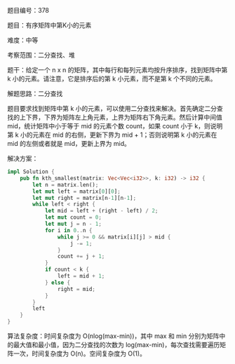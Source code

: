 题目编号：378

题目：有序矩阵中第K小的元素

难度：中等

考察范围：二分查找、堆

题干：给定一个 n x n 的矩阵，其中每行和每列元素均按升序排序，找到矩阵中第 k 小的元素。请注意，它是排序后的第 k 小元素，而不是第 k 个不同的元素。

解题思路：二分查找

题目要求找到矩阵中第 k 小的元素，可以使用二分查找来解决。首先确定二分查找的上下界，下界为矩阵左上角元素，上界为矩阵右下角元素。然后计算中间值 mid，统计矩阵中小于等于 mid 的元素个数 count，如果 count 小于 k，则说明第 k 小的元素在 mid 的右侧，更新下界为 mid + 1；否则说明第 k 小的元素在 mid 的左侧或者就是 mid，更新上界为 mid。

解决方案：

```rust
impl Solution {
    pub fn kth_smallest(matrix: Vec<Vec<i32>>, k: i32) -> i32 {
        let n = matrix.len();
        let mut left = matrix[0][0];
        let mut right = matrix[n-1][n-1];
        while left < right {
            let mid = left + (right - left) / 2;
            let mut count = 0;
            let mut j = n - 1;
            for i in 0..n {
                while j >= 0 && matrix[i][j] > mid {
                    j -= 1;
                }
                count += j + 1;
            }
            if count < k {
                left = mid + 1;
            } else {
                right = mid;
            }
        }
        left
    }
}
```

算法复杂度：时间复杂度为 O(nlog(max-min))，其中 max 和 min 分别为矩阵中的最大值和最小值，因为二分查找的次数为 log(max-min)，每次查找需要遍历矩阵一次，时间复杂度为 O(n)。空间复杂度为 O(1)。